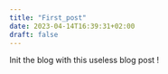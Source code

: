 ```yaml
---
title: "First_post"
date: 2023-04-14T16:39:31+02:00
draft: false
---
```


Init the blog with this useless blog post !